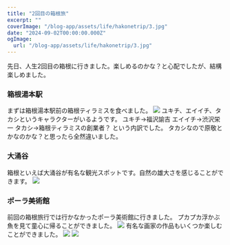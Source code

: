 ```yaml
---
title: "2回目の箱根旅"
excerpt: ""
coverImage: "/blog-app/assets/life/hakonetrip/3.jpg"
date: "2024-09-02T00:00:00.000Z"
ogImage:
  url: "/blog-app/assets/life/hakonetrip/3.jpg"
---
```



先日、人生2回目の箱根に行きました。楽しめるのかな？と心配でしたが、結構楽しめました。

### 箱根湯本駅
まずは箱根湯本駅前の箱根ティラミスを食べました。
![](/blog-app/assets/life/hakonetrip/2.jpg)
ユキチ、エイイチ、タカシというキャラクターがいるようです。
ユキチ→福沢諭吉
エイイチ→渋沢栄一
タカシ→箱根ティラミスの創業者？
という内訳でした。
タカシなので原敬とかなのかな？と思ったら全然違いました。

### 大涌谷
箱根といえば大涌谷が有名な観光スポットです。自然の雄大さを感じることができます。
![](/blog-app/assets/life/hakonetrip/4.jpg)

### ポーラ美術館
前回の箱根旅行では行かなかったポーラ美術館に行きました。
プカプカ浮かぶ魚を見て童心に帰ることができました。
![](/blog-app/assets/life/hakonetrip/1.jpg)
有名な画家の作品もいくつか楽しむことができました。
![](/blog-app/assets/life/hakonetrip/5.jpg)
![](/blog-app/assets/life/hakonetrip/6.jpg)
